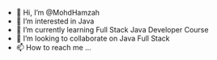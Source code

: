 - 👋 Hi, I’m @MohdHamzah
- 👀 I’m interested in Java
- 🌱 I’m currently learning Full Stack Java Developer Course
- 💞️ I’m looking to collaborate on Java Full Stack
- 📫 How to reach me ...

<!---
Ahmar2661/Ahmar2661 is a ✨ special ✨ repository because its `README.md` (this file) appears on your GitHub profile.
You can click the Preview link to take a look at your changes.
--->
